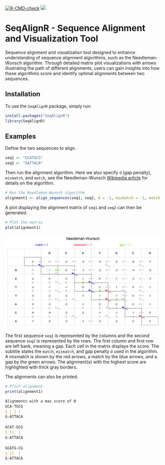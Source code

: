 
[![R-CMD-check](https://github.com/Leonnorblad/SeqAlignR/actions/workflows/R-CMD-check.yaml/badge.svg)](https://github.com/Leonnorblad/SeqAlignR/actions/workflows/R-CMD-check.yaml)
[![](https://cranlogs.r-pkg.org/badges/SeqAlignR)](https://cran.r-project.org/package=SeqAlignR)

# SeqAlignR - Sequence Alignment and Visualization Tool
Sequence alignment and visualization tool designed to enhance understanding of sequence alignment algorithms, such as the Needleman-Wunsch algorithm. Through detailed matrix plot visualizations with arrows illustrating the path of different alignments, users can gain insights into how these algorithms score and identify optimal alignments between two sequences.

## Installation
To use the `SeqAlignR` package, simply run:
```R
install.packages("SeqAlignR")
library(SeqAlignR)
```

## Examples
Define the two sequences to align.
```R
seq1 <- "GCATGCG"
seq2 <- "GATTACA"
```

Then run the alignment algorithm. Here we also specify `d` (gap penalty), `mismatch`, and `match`, see the Needleman-Wunsch [Wikipedia article](https://en.wikipedia.org/wiki/Needleman%E2%80%93Wunsch_algorithm) for details on the algorithm.
```R
# Run the Needleman-Wunsch algorithm
alignment1 <- align_sequences(seq1, seq2, d = -1, mismatch = -1, match = 1, method="needleman")
```

A plot displaying the alignment matrix of `seq1` and `seq2` can then be generated.
```R
# Plot the matrix
plot(alignment1)
```

![png](/demo/alignment_demo.png)

The first sequence `seq1` is represented by the columns and the second sequence `seq2` is represented by the rows. The first column and first row are left bank, meaning a gap. Each cell in the matrix displays the score. The subtitle states the `match`, `mismatch`, and gap penalty `d` used in the algorithm. A mismatch is shown by the red arrows, a match by the blue arrows, and a gap by the green arrows. The alignment(s) with the highest score are highlighted with thick gray borders.

The alignments can also be printed.
```R
# Print alignment
print(alignment1)
```

```markdown
Alignments with a max score of 0
GCA-TGCG 
| | | |  
G-ATTACA

GCAT-GCG 
| ||  |  
G-ATTACA

GCATG-CG 
| ||  |  
G-ATTACA
```



